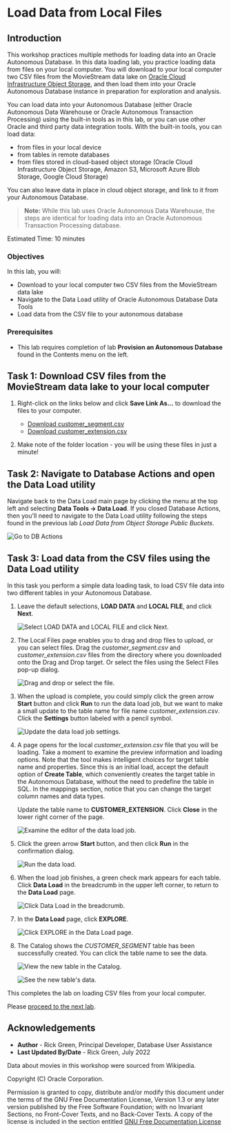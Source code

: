 # Load Data from Local Files

## Introduction

This workshop practices multiple methods for loading data into an Oracle Autonomous Database. In this data loading lab, you practice loading data from files on your local computer. You will download to your local computer two CSV files from the MovieStream data lake on [Oracle Cloud Infrastructure Object Storage](https://www.oracle.com/cloud/storage/object-storage.html), and then load them into your Oracle Autonomous Database instance in preparation for exploration and analysis.

You can load data into your Autonomous Database (either Oracle Autonomous Data Warehouse or Oracle Autonomous Transaction Processing) using the built-in tools as in this lab, or you can use other Oracle and third party data integration tools. With the built-in tools, you can load data:

+ from files in your local device
+ from tables in remote databases
+ from files stored in cloud-based object storage (Oracle Cloud Infrastructure Object Storage, Amazon S3, Microsoft Azure Blob Storage, Google Cloud Storage)

You can also leave data in place in cloud object storage, and link to it from your Autonomous Database.

> **Note:** While this lab uses Oracle Autonomous Data Warehouse, the steps are identical for loading data into an Oracle Autonomous Transaction Processing database.

Estimated Time: 10 minutes

### Objectives

In this lab, you will:
* Download to your local computer two CSV files from the MovieStream data lake
* Navigate to the Data Load utility of Oracle Autonomous Database Data Tools
* Load data from the CSV file to your autonomous database

### Prerequisites

- This lab requires completion of lab **Provision an Autonomous Database** found in the Contents menu on the left.

## Task 1: Download CSV files from the MovieStream data lake to your local computer

1. Right-click on the links below and click **Save Link As...** to download the files to your computer.

    * [Download customer\_segment.csv](https://objectstorage.us-ashburn-1.oraclecloud.com/n/c4u04/b/moviestream_landing/o/customer_segment/customer_segment.csv)
    * [Download customer\_extension.csv](https://objectstorage.us-ashburn-1.oraclecloud.com/n/c4u04/b/moviestream_landing/o/customer_extension/customer-extension.csv)


2. Make note of the folder location - you will be using these files in just a minute!

## Task 2: Navigate to Database Actions and open the Data Load utility
Navigate back to the Data Load main page by clicking the menu at the top left and selecting **Data Tools -> Data Load**. If you closed Database Actions, then you'll need to navigate to the Data Load utility following the steps found in the previous lab *Load Data from Object Storage Public Buckets*.

![Go to DB Actions](/common/building-blocks/tasks/adb/images/generic/db-actions-tools-menu.png)


## Task 3: Load data from the CSV files using the Data Load utility

In this task you perform a simple data loading task, to load CSV file data into two different tables in your Autonomous Database.

1. Leave the default selections, **LOAD DATA** and **LOCAL FILE**, and click **Next**.

    ![Select LOAD DATA and LOCAL FILE and click Next.](./images/select-load-data-and-local-file.png " ")

2. The Local Files page enables you to drag and drop files to upload, or you can select files. Drag the *customer\_segment.csv* and *customer\_extension.csv* files from the directory where you downloaded onto the Drag and Drop target. Or select the files using the Select Files pop-up dialog.

    ![Drag and drop or select the file.](./images/datatools-dataload-load-local-file.png " ")

3. When the upload is complete, you could simply click the green arrow **Start** button and click **Run** to run the data load job, but we want to make a small update to the table name for file name *customer\_extension.csv*. Click the **Settings** button labeled with a pencil symbol.

    ![Update the data load job settings.](./images/click-settings-to-examine-data-load-job.png " ")

4. A page opens for the local *customer\_extension.csv* file that you will be loading. Take a moment to examine the preview information and loading options. Note that the tool makes intelligent choices for target table name and properties.  Since this is an initial load, accept the default option of **Create Table**, which conveniently creates the target table in the Autonomous Database, without the need to predefine the table in SQL. In the mappings section, notice that you can change the target column names and data types.

    Update the table name to **CUSTOMER\_EXTENSION**. Click **Close** in the lower right corner of the page.

    ![Examine the editor of the data load job.](./images/examine-data-load-job-editor.png " ")

5. Click the green arrow **Start** button, and then click **Run** in the confirmation dialog.

    ![Run the data load.](./images/run-the-data-load.png " ")

6. When the load job finishes, a green check mark appears for each table. Click **Data Load** in the breadcrumb in the upper left corner, to return to the **Data Load** page.

    ![Click Data Load in the breadcrumb.](./images/click-data-load-in-breadcrumb.png " ")

7. In the **Data Load** page, click **EXPLORE**.

    ![Click EXPLORE in the Data Load page.](./images/click-explore-in-data-load-page.png " ")

8. The Catalog shows the *CUSTOMER\_SEGMENT* table has been successfully created. You can click the table name to see the data.

    ![View the new table in the Catalog.](./images/view-new-table.png " ")

    ![See the new table's data.](./images/see-new-table-data.png " ")

This completes the lab on loading CSV files from your local computer. 

Please [proceed to the next lab](#next).

## Acknowledgements

* **Author** - Rick Green, Principal Developer, Database User Assistance
* **Last Updated By/Date** - Rick Green, July 2022

Data about movies in this workshop were sourced from Wikipedia.

Copyright (C) Oracle Corporation.

Permission is granted to copy, distribute and/or modify this document
under the terms of the GNU Free Documentation License, Version 1.3
or any later version published by the Free Software Foundation;
with no Invariant Sections, no Front-Cover Texts, and no Back-Cover Texts.
A copy of the license is included in the section entitled [GNU Free Documentation License](files/gnu-free-documentation-license.txt)
